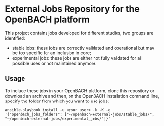 External Jobs Repository for the OpenBACH platform
==================================================

This project contains jobs developed for different studies, two groups are identified:

 * stable jobs: these jobs are correctly validated and operational but may be too specific for an inclusion in core;
 * experimental jobs: these jobs are either not fully validated for all possible uses or not maintained anymore.

Usage
-----

To include these jobs in your OpenBACH platform, clone this repository or download an archive and then, on the
OpenBACH installation command line, specify the folder from which you want to use jobs:


    ansible-playbook install -u <your_user> -k -K -e '{"openbach_jobs_folders": ["~/openbach-external-jobs/stable_jobs/", "~/openbach-external-jobs/experimental_jobs/"]}'

